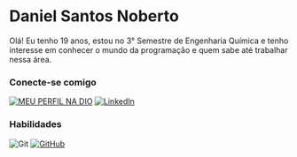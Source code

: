 # Daniel Santos Noberto
Olá! Eu tenho 19 anos, estou no 3° Semestre de Engenharia Química e tenho interesse em conhecer o mundo da programação e quem sabe até trabalhar nessa área.

### Conecte-se comigo 

[![MEU PERFIL NA DIO](https://img.shields.io/badge/MEU%20PERFIL%20NA%20DIO-E44C30?style=for-the-badge&logo=&logoColor=white)](https://www.dio.me/users/dannoberto_force)
[![LinkedIn](https://img.shields.io/badge/LinkedIn-0077B5?style=for-the-badge&logo=linkedin&logoColor=white)](https://www.linkedin.com/in/daniel-santos-noberto-2355b5281/)

### Habilidades
![Git](https://img.shields.io/badge/GIT-E44C30?style=for-the-badge&logo=git&logoColor=white)
[![GitHub](https://img.shields.io/badge/GitHub-100000?style=for-the-badge&logo=github&logoColor=white)](https://github.com/LoboSolidari0)